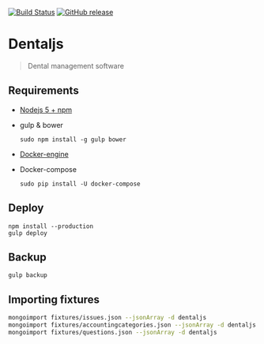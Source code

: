 [![Build Status](https://travis-ci.org/romeroyonatan/dentaljs.svg?branch=master)](https://travis-ci.org/romeroyonatan/dentaljs)
[![GitHub release](https://img.shields.io/github/release/romeroyonatan/dentaljs.svg?maxAge=2592000?style=flat-square)]()

# Dentaljs

> Dental management software

## Requirements

* [Nodejs 5 + npm](https://nodejs.org/en/download/package-manager/)
* gulp & bower
  ```/bin/bash
  sudo npm install -g gulp bower
  ```

* [Docker-engine](https://docs.docker.com/engine/installation/linux/fedora/)

* Docker-compose
  ```/bin/bash
  sudo pip install -U docker-compose
  ```

## Deploy

```/bin/bash
npm install --production
gulp deploy    
```

## Backup

```/bin/bash
gulp backup
```


Importing fixtures
-----------------------------------------------------------------------------
```sh
mongoimport fixtures/issues.json --jsonArray -d dentaljs
mongoimport fixtures/accountingcategories.json --jsonArray -d dentaljs
mongoimport fixtures/questions.json --jsonArray -d dentaljs
```
